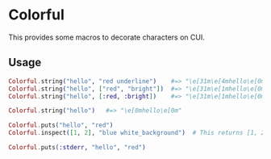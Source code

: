 # Colorful

This provides some macros to decorate characters on CUI.

## Usage

```elixir
Colorful.string("hello", "red underline")    #=> "\e[31m\e[4mhello\e[0m"
Colorful.string("hello", ["red", "bright"])  #=> "\e[31m\e[1mhello\e[0m"
Colorful.string("hello", [:red, :bright])    #=> "\e[31m\e[1mhello\e[0m"

Colorful.string("hello")   #=> "\e[0mhello\e[0m"

Colorful.puts("hello", "red")
Colorful.inspect([1, 2], "blue white_background")  # This returns [1, 2] like IO.inspect

Colorful.puts(:stderr, "hello", "red")
```

